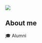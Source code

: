 <img src="https://capsule-render.vercel.app/api?type=wave&color=auto&height=200&section=header&text=welcome%20toHanmoon github&fontSize=50" />
<br>

## About me
🎓  Alumni
